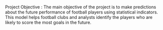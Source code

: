 Project Objective :
The main objective of the project is to make predictions about the future performance of football players using statistical indicators. 
This model helps football clubs and analysts identify the players who are likely to score the most goals in the future.
